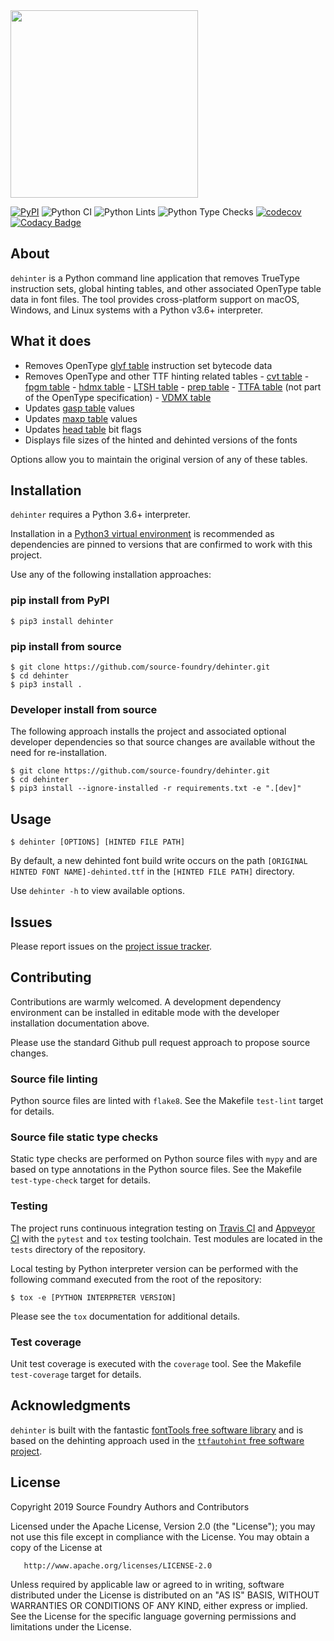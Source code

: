 <img src="https://github.com/source-foundry/dehinter/raw/img/img/dehinter_logo-crunch.png" width="300" />
<br/>

[![PyPI](https://img.shields.io/pypi/v/dehinter?color=blueviolet&label=PyPI&logo=python&logoColor=white)](https://pypi.org/project/dehinter/)
![Python CI](https://github.com/source-foundry/dehinter/workflows/Python%20CI/badge.svg)
![Python Lints](https://github.com/source-foundry/dehinter/workflows/Python%20Lints/badge.svg)
![Python Type Checks](https://github.com/source-foundry/dehinter/workflows/Python%20Type%20Checks/badge.svg)
[![codecov](https://codecov.io/gh/source-foundry/dehinter/branch/master/graph/badge.svg)](https://codecov.io/gh/source-foundry/dehinter)
[![Codacy Badge](https://api.codacy.com/project/badge/Grade/a2f54fac2c544f389e0066cfa159dfe8)](https://www.codacy.com/app/SourceFoundry/dehinter?utm_source=github.com&utm_medium=referral&utm_content=source-foundry/dehinter&utm_campaign=Badge_Grade)

## About

`dehinter` is a Python command line application that removes TrueType instruction sets, global hinting tables, and other associated OpenType table data in font files. The tool provides cross-platform support on macOS, Windows, and Linux systems with a Python v3.6+ interpreter.

## What it does

- Removes OpenType [glyf table](https://docs.microsoft.com/en-us/typography/opentype/spec/glyf) instruction set bytecode data
- Removes OpenType and other TTF hinting related tables - [cvt table](https://docs.microsoft.com/en-us/typography/opentype/spec/cvt) - [fpgm table](https://docs.microsoft.com/en-us/typography/opentype/spec/fpgm) - [hdmx table](https://docs.microsoft.com/en-us/typography/opentype/spec/hdmx) - [LTSH table](https://docs.microsoft.com/en-us/typography/opentype/spec/ltsh) - [prep table](https://docs.microsoft.com/en-us/typography/opentype/spec/prep) - [TTFA table](https://www.freetype.org/ttfautohint/doc/ttfautohint.html#add-ttfa-info-table) (not part of the OpenType specification) - [VDMX table](https://docs.microsoft.com/en-us/typography/opentype/spec/vdmx)
- Updates [gasp table](https://docs.microsoft.com/en-us/typography/opentype/spec/gasp) values
- Updates [maxp table](https://docs.microsoft.com/en-us/typography/opentype/spec/maxp) values
- Updates [head table](https://docs.microsoft.com/en-us/typography/opentype/spec/head) bit flags
- Displays file sizes of the hinted and dehinted versions of the fonts

Options allow you to maintain the original version of any of these tables.

## Installation

`dehinter` requires a Python 3.6+ interpreter.

Installation in a [Python3 virtual environment](https://docs.python.org/3/library/venv.html) is recommended as dependencies are pinned to versions that are confirmed to work with this project.

Use any of the following installation approaches:

### pip install from PyPI

```
$ pip3 install dehinter
```

### pip install from source

```
$ git clone https://github.com/source-foundry/dehinter.git
$ cd dehinter
$ pip3 install .
```

### Developer install from source

The following approach installs the project and associated optional developer dependencies so that source changes are available without the need for re-installation.

```
$ git clone https://github.com/source-foundry/dehinter.git
$ cd dehinter
$ pip3 install --ignore-installed -r requirements.txt -e ".[dev]"
```

## Usage

```
$ dehinter [OPTIONS] [HINTED FILE PATH]
```

By default, a new dehinted font build write occurs on the path `[ORIGINAL HINTED FONT NAME]-dehinted.ttf` in the `[HINTED FILE PATH]` directory.

Use `dehinter -h` to view available options.

## Issues

Please report issues on the [project issue tracker](https://github.com/source-foundry/dehinter/issues).

## Contributing

Contributions are warmly welcomed. A development dependency environment can be installed in editable mode with the developer installation documentation above.

Please use the standard Github pull request approach to propose source changes.

### Source file linting

Python source files are linted with `flake8`. See the Makefile `test-lint` target for details.

### Source file static type checks

Static type checks are performed on Python source files with `mypy` and are based on type annotations in the Python source files. See the Makefile `test-type-check` target for details.

### Testing

The project runs continuous integration testing on [Travis CI](https://travis-ci.org/source-foundry/dehinter) and [Appveyor CI](https://ci.appveyor.com/project/chrissimpkins/dehinter) with the `pytest` and `tox` testing toolchain. Test modules are located in the `tests` directory of the repository.

Local testing by Python interpreter version can be performed with the following command executed from the root of the repository:

```
$ tox -e [PYTHON INTERPRETER VERSION]
```

Please see the `tox` documentation for additional details.

### Test coverage

Unit test coverage is executed with the `coverage` tool. See the Makefile `test-coverage` target for details.

## Acknowledgments

`dehinter` is built with the fantastic [fontTools free software library](https://github.com/fonttools/fonttools) and is based on the dehinting approach used in the [`ttfautohint` free software project](https://www.freetype.org/ttfautohint/).

## License

Copyright 2019 Source Foundry Authors and Contributors

Licensed under the Apache License, Version 2.0 (the "License");
you may not use this file except in compliance with the License.
You may obtain a copy of the License at

       http://www.apache.org/licenses/LICENSE-2.0

Unless required by applicable law or agreed to in writing, software
distributed under the License is distributed on an "AS IS" BASIS,
WITHOUT WARRANTIES OR CONDITIONS OF ANY KIND, either express or implied.
See the License for the specific language governing permissions and
limitations under the License.
